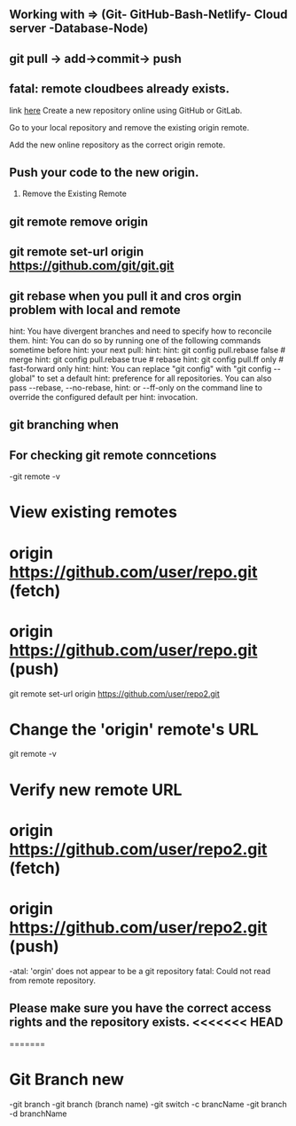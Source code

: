 ## Working with => (Git- GitHub-Bash-Netlify- Cloud server -Database-Node)

## git pull -> add->commit-> push

## fatal: remote cloudbees already exists.

link [here]('https://www.cloudbees.com/blog/remote-origin-already-exists-error')
Create a new repository online using GitHub or GitLab.

Go to your local repository and remove the existing origin remote.

Add the new online repository as the correct origin remote.

## Push your code to the new origin.

1. Remove the Existing Remote

## git remote remove origin

## git remote set-url origin https://github.com/git/git.git

## git rebase when you pull it and cros orgin problem with local and remote

hint: You have divergent branches and need to specify how to reconcile them.
hint: You can do so by running one of the following commands sometime before
hint: your next pull:
hint:
hint: git config pull.rebase false # merge
hint: git config pull.rebase true # rebase
hint: git config pull.ff only # fast-forward only
hint:
hint: You can replace "git config" with "git config --global" to set a default
hint: preference for all repositories. You can also pass --rebase, --no-rebase,
hint: or --ff-only on the command line to override the configured default per
hint: invocation.

## git branching when

## For checking git remote conncetions

-git remote -v

# View existing remotes

# origin https://github.com/user/repo.git (fetch)

# origin https://github.com/user/repo.git (push)

git remote set-url origin https://github.com/user/repo2.git

# Change the 'origin' remote's URL

git remote -v

# Verify new remote URL

# origin https://github.com/user/repo2.git (fetch)

# origin https://github.com/user/repo2.git (push)

-atal: 'orgin' does not appear to be a git repository
fatal: Could not read from remote repository.

Please make sure you have the correct access rights
and the repository exists.
<<<<<<< HEAD
--
=======

# Git Branch new

-git branch
-git branch (branch name)
-git switch -c brancName
-git branch -d branchName
